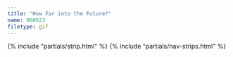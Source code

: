 ```yaml
---
title: "How Far into the Future?"
name: 060623
filetype: gif
---
```


{% include "partials/strip.html" %}
{% include "partials/nav-strips.html" %}